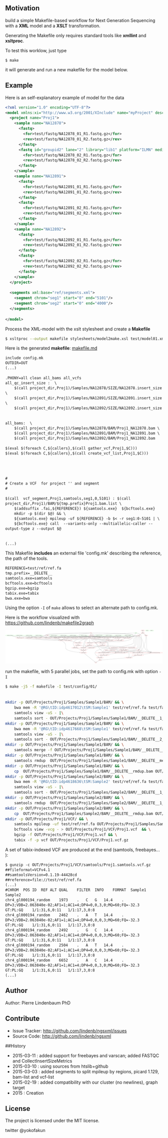## Motivation

build a simple Makefile-based workflow for Next Generation Sequencing with a **XML** model and a **XSLT** transformation.

Generating the Makefile only requires standard tools like **xmllint** and **xsltproc**.

To test this worklow, just type

```
$ make
```

it will generate and run a new makefile for the model below. 

## Example

Here is an self-explanatory example of model for the data

```xml
<?xml version="1.0" encoding="UTF-8"?>
<model xmlns:xi="http://www.w3.org/2001/XInclude" name="myProject" description="my project" directory="OUT">
  <project name="Proj1">
    <sample name="NA12878">
      <fastq>
        <for>test/fastq/NA12878_01_R1.fastq.gz</for>
        <rev>test/fastq/NA12878_01_R2.fastq.gz</rev>
      </fastq>
      <fastq id="groupid2" lane="2" library="lib1" platform="ILMN" median-size="98">
        <for>test/fastq/NA12878_02_R1.fastq.gz</for>
        <rev>test/fastq/NA12878_02_R2.fastq.gz</rev>
      </fastq>
    </sample>
    <sample name="NA12891">
      <fastq>
        <for>test/fastq/NA12891_01_R1.fastq.gz</for>
        <rev>test/fastq/NA12891_01_R2.fastq.gz</rev>
      </fastq>
      <fastq>
        <for>test/fastq/NA12891_02_R1.fastq.gz</for>
        <rev>test/fastq/NA12891_02_R2.fastq.gz</rev>
      </fastq>
    </sample>
    <sample name="NA12892">
      <fastq>
        <for>test/fastq/NA12892_01_R1.fastq.gz</for>
        <rev>test/fastq/NA12892_01_R2.fastq.gz</rev>
      </fastq>
      <fastq>
        <for>test/fastq/NA12892_02_R1.fastq.gz</for>
        <rev>test/fastq/NA12892_02_R2.fastq.gz</rev>
      </fastq>
    </sample>
  </project>

  <segments xml:base="ref/segments.xml">
    <segment chrom="seg1" start="0" end="5101"/>
    <segment chrom="seg2" start="0" end="4000"/>
  </segments>

</model>

```

Process the XML-model with the xslt stylesheet and create a **Makefile**

```bash
$ xsltproc --output makefile stylesheets/model2make.xsl test/model01.xml
```

Here is the generated **makefile**: [makefile.md](https://github.com/lindenb/ngsxml/blob/master/makefile.md)

```make
include config.mk
OUTDIR=OUT
(...)

.PHONY=all clean all_bams all_vcfs
all_qc_insert_size :  \
	$(call project_dir,Proj1)/Samples/NA12878/SIZE/NA12878.insert_size \
	$(call project_dir,Proj1)/Samples/NA12891/SIZE/NA12891.insert_size \
	$(call project_dir,Proj1)/Samples/NA12892/SIZE/NA12892.insert_size


all_bams:  \
	$(call project_dir,Proj1)/Samples/NA12878/BAM/Proj1_NA12878.bam \
	$(call project_dir,Proj1)/Samples/NA12891/BAM/Proj1_NA12891.bam \
	$(call project_dir,Proj1)/Samples/NA12892/BAM/Proj1_NA12892.bam

$(eval $(foreach C,${callers},$(call gather_vcf,Proj1,$C)))
$(eval $(foreach C,${callers},$(call create_vcf_list,Proj1,$C)))




#
# Create a VCF  for project '' and segment 
#

$(call  vcf_segment,Proj1,samtools,seg1,0,5101) : $(call project_dir,Proj1)/BAM/${tmp.prefix}Proj1.bam.list \
	$(addsuffix .fai,${REFERENCE}) ${samtools.exe}  ${bcftools.exe}
	mkdir -p $(dir $@) && \
	${samtools.exe} mpileup -uf ${REFERENCE} -b $< -r seg1:0-5101 | \
	${bcftools.exe} call  --variants-only --multiallelic-caller --output-type z --output $@


(...)
```

This Makefile **includes** an external file 'config.mk' describing the reference, the path of the tools.
```make
REFERENCE=test/ref/ref.fa
tmp.prefix=__DELETE__
samtools.exe=samtools
bcftools.exe=bcftools
bgzip.exe=bgzip
tabix.exe=tabix
bwa.exe=bwa
```

Using the option `-I` of `make` allows to select an alternate path to  config.mk. 


Here is the workflow visualized with https://github.com/lindenb/makefile2graph

![doc/test01.png](doc/test01.png)


run the makefile, with 5 parallel jobs, set the path to config.mk with option `-I`

```bash
$ make -j5 -f makefile -I test/config/01/


mkdir -p OUT/Projects/Proj1/Samples/Sample1/BAM/ && \
	bwa mem -R '@RG\tID:idp4617012\tSM:Sample1' test/ref/ref.fa test/fastq/sample_1_01_R1.fastq.gz test/fastq/sample_1_01_R2.fastq.gz  |\
	samtools view -uS - |\
	samtools sort - OUT/Projects/Proj1/Samples/Sample1/BAM/__DELETE__1_sorted 
mkdir -p OUT/Projects/Proj1/Samples/Sample1/BAM/ && \
	bwa mem -R '@RG\tID:idp4617668\tSM:Sample1' test/ref/ref.fa test/fastq/sample_1_02_R1.fastq.gz test/fastq/sample_1_02_R2.fastq.gz  |\
	samtools view -uS - |\
	samtools sort - OUT/Projects/Proj1/Samples/Sample1/BAM/__DELETE__2_sorted 
mkdir -p OUT/Projects/Proj1/Samples/Sample1/BAM/ && \
 	samtools merge -f OUT/Projects/Proj1/Samples/Sample1/BAM/__DELETE__merged.bam OUT/Projects/Proj1/Samples/Sample1/BAM/__DELETE__1_sorted.bam OUT/Projects/Proj1/Samples/Sample1/BAM/__DELETE__2_sorted.bam
mkdir -p OUT/Projects/Proj1/Samples/Sample1/BAM/ && \
	samtools rmdup  OUT/Projects/Proj1/Samples/Sample1/BAM/__DELETE__merged.bam  OUT/Projects/Proj1/Samples/Sample1/BAM/__DELETE__rmdup.bam
mkdir -p OUT/Projects/Proj1/Samples/Sample1/BAM/ && \
	cp  OUT/Projects/Proj1/Samples/Sample1/BAM/__DELETE__rmdup.bam OUT/Projects/Proj1/Samples/Sample1/BAM/Proj1_Sample1.bam
mkdir -p OUT/Projects/Proj1/Samples/Sample2/BAM/ && \
	bwa mem -R '@RG\tID:idp4618636\tSM:Sample2' test/ref/ref.fa test/fastq/sample_2_01_R1.fastq.gz test/fastq/sample_2_01_R2.fastq.gz  |\
	samtools view -uS - |\
	samtools sort - OUT/Projects/Proj1/Samples/Sample2/BAM/__DELETE__1_sorted 
mkdir -p OUT/Projects/Proj1/Samples/Sample2/BAM/ && \
	samtools rmdup  OUT/Projects/Proj1/Samples/Sample2/BAM/__DELETE__1_sorted.bam  OUT/Projects/Proj1/Samples/Sample2/BAM/__DELETE__rmdup.bam
mkdir -p OUT/Projects/Proj1/Samples/Sample2/BAM/ && \
	cp  OUT/Projects/Proj1/Samples/Sample2/BAM/__DELETE__rmdup.bam OUT/Projects/Proj1/Samples/Sample2/BAM/Proj1_Sample2.bam
mkdir -p OUT/Projects/Proj1/VCF/ && \
	samtools mpileup -uf test/ref/ref.fa OUT/Projects/Proj1/Samples/Sample1/BAM/Proj1_Sample1.bam OUT/Projects/Proj1/Samples/Sample2/BAM/Proj1_Sample2.bam | \
	bcftools view -vcg - > OUT/Projects/Proj1/VCF/Proj1.vcf  && \
	bgzip -f OUT/Projects/Proj1/VCF/Proj1.vcf && \
	tabix -f -p vcf OUT/Projects/Proj1/VCF/Proj1.vcf.gz
```

A set of tabix-indexed VCF are produced at the end (samtools, freebayes... ):

```
$ gunzip -c OUT/Projects/Proj1/VCF/samtools/Proj1.samtools.vcf.gz
##fileformat=VCFv4.1
##samtoolsVersion=0.1.19-44428cd
##reference=file://test/ref/ref.fa
(...)
#CHROM	POS	ID	REF	ALT	QUAL	FILTER	INFO	FORMAT	Sample1	Sample2
chr4_gl000194_random	1973	.	C	G	14.4	.	DP=3;VDB=2.063840e-02;AF1=1;AC1=4;DP4=0,0,3,0;MQ=60;FQ=-32.3	GT:PL:GQ	1/1:31,6,0:11	1/1:17,3,0:8
chr4_gl000194_random	2462	.	A	T	14.4	.	DP=3;VDB=2.063840e-02;AF1=1;AC1=4;DP4=0,0,0,3;MQ=60;FQ=-32.3	GT:PL:GQ	1/1:31,6,0:11	1/1:17,3,0:8
chr4_gl000194_random	2492	.	G	C	14.4	.	DP=3;VDB=2.063840e-02;AF1=1;AC1=4;DP4=0,0,0,3;MQ=60;FQ=-32.3	GT:PL:GQ	1/1:31,6,0:11	1/1:17,3,0:8
chr4_gl000194_random	2504	.	A	T	14.4	.	DP=3;VDB=2.063840e-02;AF1=1;AC1=4;DP4=0,0,0,3;MQ=60;FQ=-32.3	GT:PL:GQ	1/1:31,6,0:11	1/1:17,3,0:8
chr4_gl000194_random	6652	.	A	C	14.4	.	DP=3;VDB=2.063840e-02;AF1=1;AC1=4;DP4=0,0,3,0;MQ=60;FQ=-32.3	GT:PL:GQ	1/1:31,6,0:11	1/1:17,3,0:8
(...)
```

## Author

Author: Pierre Lindenbaum PhD

## Contribute

- Issue Tracker: http://github.com/lindenb/ngsxml/issues
- Source Code: http://github.com/lindenb/ngsxml


##History

* 2015-03-11 : added support for freebayes and varscan; added FASTQC and CollectInsertSizeMetrics
* 2015-03-10 : using sources from htslib+github
* 2015-03-03 : added segments to split mpileup by regions, picard 1.129, bam-list and vcf-list
* 2015-02-19 : added compatibility with our cluster (no newlines), graph target
* 2015 : Creation

## License

The project is licensed under the MIT license.

twitter @yokofakun


